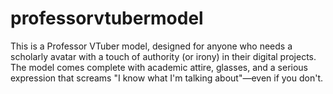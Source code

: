 # professorvtubermodel
This is a Professor VTuber model, designed for anyone who needs a scholarly avatar with a touch of authority (or irony) in their digital projects. The model comes complete with academic attire, glasses, and a serious expression that screams "I know what I'm talking about"—even if you don't.

